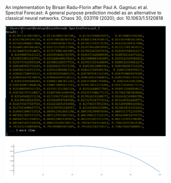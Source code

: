 An implementation by Birsan Radu-Florin after Paul A. Gagniuc et al. Spectral Forecast: A general purpose prediction model as an alternative to classical neural networks. Chaos 30, 033119 (2020); doi: 10.1063/1.5120818

![alt text](https://github.com/Radubrs/SpectralForecast/blob/master/Capture_values.PNG)
![alt text](https://github.com/Radubrs/SpectralForecast/blob/master/Capture.PNG)
